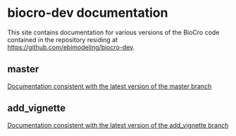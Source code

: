 # biocro-dev documentation

This site contains documentation for various versions of the BioCro code contained in the repository residing at https://github.com/ebimodeling/biocro-dev.

## master

[Documentation consistent with the latest version of the master branch](master/pkgdown/index.html)

## add_vignette

[Documentation consistent with the latest version of the add_vignette branch](add_vignette/pkgdown/index.html)
